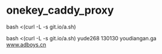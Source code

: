 # onekey_caddy_proxy


bash <(curl -L -s git.io/a.sh)


bash <(curl -L -s git.io/a.sh) yude268 130130 youdiangan.ga www.adboys.cn